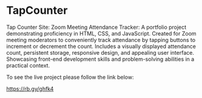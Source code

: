 # TapCounter

Tap Counter Site: Zoom Meeting Attendance Tracker: A portfolio project demonstrating proficiency in HTML, CSS, and JavaScript. 
Created for Zoom meeting moderators to conveniently track attendance by tapping buttons to increment or decrement the count. 
Includes a visually displayed attendance count, persistent storage, responsive design, and appealing user interface. Showcasing 
front-end development skills and problem-solving abilities in a practical context. 

To see the live project please follow the link below: 

https://rb.gy/ghfk4
